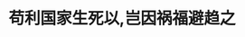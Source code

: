 ---
# https://vitepress.dev/reference/default-theme-home-page
layout: home
title: '苟利国家生死以,岂因祸福避趋之'

hero:
  name: "苟利国家生死以"
  text: "岂因祸福避趋之"
  tagline: "Naico (Hongyu) Wang"
  image:
    src: /icons/icon-logo.svg
    alt: 膜蛤
  actions:
    - theme: brand
      text: My Blogs
      link: /blog
    - theme: alt
      text: View on GitHub
      link: https://github.com/naico-wang/naico-wang.github.io
features:
  - icon:
      src: /icons/icon-pc.svg
    title: Introduction<hr />
    details: "· <em>Former Engineering Lead</em><br>· <em>Programming Enthusiast</em><br>· <em>Bon Vivant</em><br>· <em>Residing in Shanghai, China</em><br>"
  - icon:
      src: /icons/icon-leaf.svg
    title: Technical Skills<hr />
    details: "· <em>HTML5/CSS/JavaScript</em><br>· <em>.NET Core/ASP.NET/Java</em><br>· <em>React/Vue/Nodejs</em><br>· <em>WeChat/Ali/TikTok MiniPrograms</em><br>"
  - icon:
      src: /icons/icon-feature.svg
    title: Roles<hr />
    details: "· <em>Engineering Lead</em><br>· <em>Scrum Master/Agile Coach</em><br>· <em>Project Management</em><br>· <em>System Design and Architect</em><br>"
  - icon:
      src: /icons/icon-location.svg
    title: Hobbies<hr />
    details: "· <em>League of Legends</em><br>· <em>Running @ 5/10km</em><br>· <em>Reading and Learning</em><br>· <em>Electronics enthusiasts</em><br>"
  - icon:
      src: /icons/icon-program.svg
    title: Industries Served<hr />
    details: "· <em>Software Industry</em><br>· <em>Real Estate Agency Industry</em><br>· <em>Insurance & Investment</em><br>· <em>Luxury E-commerce</em><br>"
  - icon:
      src: /icons/icon-project.svg
    title: Expected<hr />
    details: "· <em>Be an Experienced Architect</em><br>· <em>Java Expert</em><br>· <em>More Industry Experiences</em><br>· <em>WLB</em><br>"
---